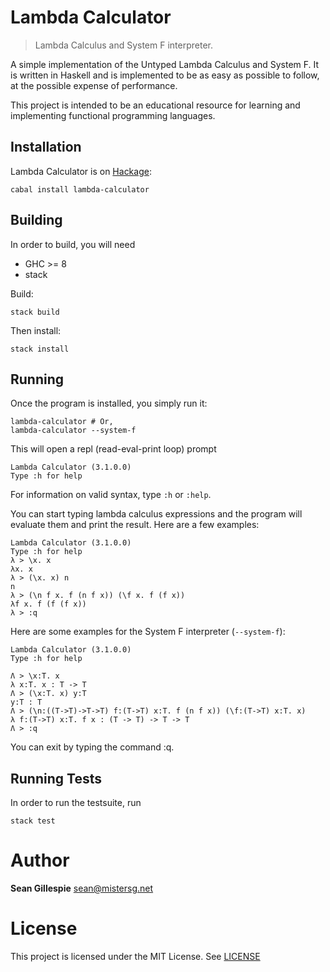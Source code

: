 # Lambda Calculator
> Lambda Calculus and System F interpreter.

A simple implementation of the Untyped Lambda Calculus and System F. It is written in
Haskell and is implemented to be as easy as possible to follow, at the possible expense of
performance.

This project is intended to be an educational resource for learning and 
implementing functional programming languages.

## Installation

Lambda Calculator is on [Hackage](https://hackage.haskell.org/package/lambda-calculator-3.1.0.0):

    cabal install lambda-calculator

## Building
In order to build, you will need

 * GHC >= 8
 * stack

Build:

    stack build
    
Then install:

    stack install
    
## Running
Once the program is installed, you simply run it:

    lambda-calculator # Or,
    lambda-calculator --system-f
    
This will open a repl (read-eval-print loop) prompt

    Lambda Calculator (3.1.0.0)
    Type :h for help
    
For information on valid syntax, type `:h` or `:help`.

You can start typing lambda calculus expressions and the program will evaluate them
and print the result. Here are a few examples:

    Lambda Calculator (3.1.0.0)
    Type :h for help
    λ > \x. x
    λx. x
    λ > (\x. x) n
    n
    λ > (\n f x. f (n f x)) (\f x. f (f x))
    λf x. f (f (f x))
    λ > :q
    
Here are some examples for the System F interpreter (`--system-f`):

    Lambda Calculator (3.1.0.0)
    Type :h for help
    
    Λ > \x:T. x
    λ x:T. x : T -> T
    Λ > (\x:T. x) y:T
    y:T : T
    Λ > (\n:((T->T)->T->T) f:(T->T) x:T. f (n f x)) (\f:(T->T) x:T. x)
    λ f:(T->T) x:T. f x : (T -> T) -> T -> T
    Λ > :q
    
You can exit by typing the command :q.

## Running Tests
In order to run the testsuite, run

    stack test
    
# Author
**Sean Gillespie** [sean@mistersg.net](mailto:sean@mistersg.net)

# License
This project is licensed under the MIT License. See [LICENSE](LICENSE)
